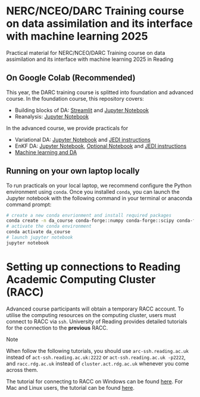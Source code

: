 # NERC/NCEO/DARC Training course on data assimilation and its interface with machine learning 2025
Practical material for NERC/NCEO/DARC Training course on data assimilation and its interface with machine learning 2025 in Reading

## On Google Colab (Recommended)
This year, the DARC training course is splitted into foundation and advanced course. In the foundation course, this repository covers:
- Building blocks of DA: [Streamlit](https://alisonfowler-da-training-oi-1-optimal-interpolation-3dxab6.streamlit.app/) and [Jupyter Notebook](https://colab.research.google.com/github/darc-reading/darc-training-2025/blob/main/Control_DA_components.ipynb) 
- Reanalysis: [Jupyter Notebook](https://colab.research.google.com/github/darc-reading/darc-training-2025/blob/main/reanalysis.ipynb)

In the advanced course, we provide practicals for 
- Variational DA: [Jupyter Notebook](https://colab.research.google.com/github/darc-reading/darc-training-2025/blob/main/Controls_L96_Var.ipynb) and [JEDI instructions](JEDI_SABER_exps.pdf)
- EnKF DA: [Jupyter Notebook](https://colab.research.google.com/github/darc-reading/darc-training-2025/blob/main/Controls_L96_Enkf.ipynb), [Optional Notebook](https://colab.research.google.com/github/darc-reading/darc-training-2025/blob/main/Controls_L63_Enkf.ipynb) and [JEDI instructions](JEDI_LETKF_exps.pdf)
- [Machine learning and DA](https://colab.research.google.com/drive/1resUNqp3HHIwV-Ra-tli5Lgu4Qft-ZEB?usp=sharing)

## Running on your own laptop locally
To run practicals on your local laptop, we recommend configure the Python environment using `conda`. Once you installed `conda`, you can launch the Jupyter notebook with the following command in your terminal or anaconda command prompt:
```bash
# create a new conda envrionment and install required packages
conda create -n da_course conda-forge::numpy conda-forge::scipy conda-forge::matplotlib conda-forge::cartopy conda-forge::ipywidgets conda-forge::jupyter conda-forge::xarray conda-forge::dask conda-forge::netCDF4 conda-forge::bottleneck conda-forge::kagglehub
# activate the conda environment
conda activate da_course
# launch jupyter notebook
jupyter notebook
```

# Setting up connections to Reading Academic Computing Cluster (RACC)
Advanced course participants will obtain a temporary RACC account. To utilise the computing resources on the computing cluster, users must connect to RACC via `ssh`. University of Reading provides detailed tutorials for the connection to the **previous** RACC. 
>[!NOTE]
>When follow the following tutorials, you should use `arc-ssh.reading.ac.uk` instead of `act-ssh.reading.ac.uk:2222` or `act-ssh.reading.ac.uk -p2222`, and `racc.rdg.ac.uk` instead of `cluster.act.rdg.ac.uk` whenever you come across them.

The tutorial for connecting to RACC on Windows can be found [here](https://research.reading.ac.uk/act/knowledgebase/act-ssh-with-mobaxterm-step-by-step-guide/). For Mac and Linux users, the tutorial can be found [here](https://research.reading.ac.uk/act/knowledgebase/act-ssh-for-linux-and-mac-users-step-by-step-guide/).



